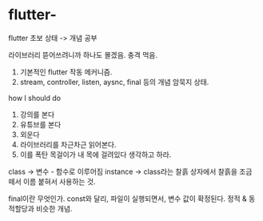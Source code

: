 # flutter-
flutter 초보 상태 -> 개념 공부

라이브러리 뜯어쓰려니까 하나도 몰겠음. 충격 먹음.
1. 기본적인 flutter 작동 메커니즘.
2. stream, controller, listen, aysnc, final 등의 개념 암묵지 상태.

how I should do
1. 강의를 본다
2. 유튜브를 본다
3. 외운다
4. 라이브러리를 차근차근 읽어본다.
5. 이를 폭탄 목걸이가 내 목에 걸려있다 생각하고 하라.


class -> 변수 - 함수로 이루어짐
instance -> class라는 찰흙 상자에서 찰흙을 조금 떼서 이름 붙혀서 사용하는 것.

final이란 무엇인가.
const와 달리,
파일이 실행되면서, 변수 값이 확정된다.
정적 & 동적할당과 비슷한 개념.

